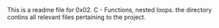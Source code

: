 This is a readme file for 0x02. C - Functions, nested loops. the directory contins all relevant files pertaining to the project.